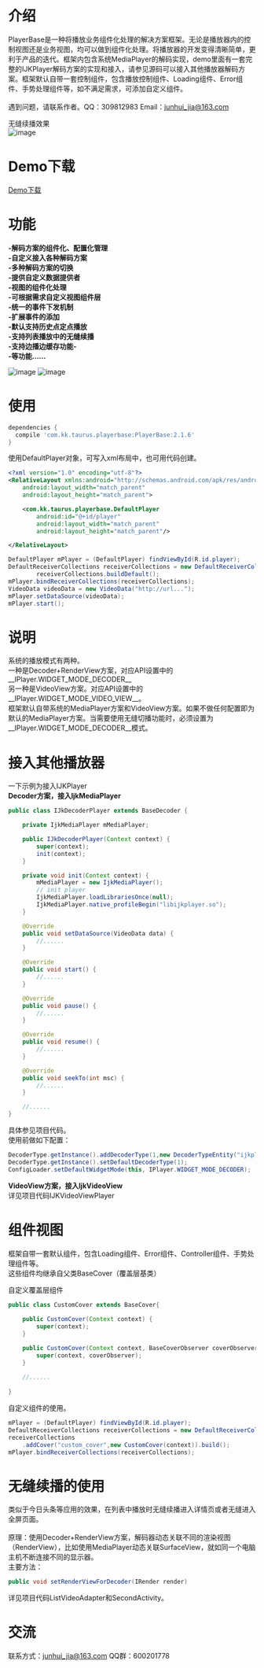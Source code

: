 # 介绍
PlayerBase是一种将播放业务组件化处理的解决方案框架。无论是播放器内的控制视图还是业务视图，均可以做到组件化处理。将播放器的开发变得清晰简单，更利于产品的迭代。框架内包含系统MediaPlayer的解码实现，demo里面有一套完整的IJKPlayer解码方案的实现和接入，请参见源码可以接入其他播放器解码方案。框架默认自带一套控制组件，包含播放控制组件、Loading组件、Error组件、手势处理组件等，如不满足需求，可添加自定义组件。
<br><br>
遇到问题，请联系作者。QQ：309812983  Email：junhui_jia@163.com

无缝续播效果<br>
![image](https://github.com/jiajunhui/PlayerBase/raw/master/screenshot/play_go_on.gif)


# Demo下载
[Demo下载](https://fir.im/ya4e)

# 功能
__-解码方案的组件化、配置化管理__<br>
__-自定义接入各种解码方案__<br>
__-多种解码方案的切换__<br>
__-提供自定义数据提供者__<br>
__-视图的组件化处理__<br>
__-可根据需求自定义视图组件层__<br>
__-统一的事件下发机制__<br>
__-扩展事件的添加__<br>
__-默认支持历史点定点播放__<br>
__-支持列表播放中的无缝续播__<br>
__-支持边播边缓存功能-__<br>
__-等功能……__<br>

![image](https://github.com/jiajunhui/PlayerBase/raw/master/screenshot/Screenshot_20171203-124242.png)
![image](https://github.com/jiajunhui/PlayerBase/raw/master/screenshot/Screenshot_20171203-124309.png)

# 使用
```gradle
dependencies {
  compile 'com.kk.taurus.playerbase:PlayerBase:2.1.6'
}
```
使用DefaultPlayer对象，可写入xml布局中，也可用代码创建。


```xml
<?xml version="1.0" encoding="utf-8"?>
<RelativeLayout xmlns:android="http://schemas.android.com/apk/res/android"
    android:layout_width="match_parent"
    android:layout_height="match_parent">

    <com.kk.taurus.playerbase.DefaultPlayer
        android:id="@+id/player"
        android:layout_width="match_parent"
        android:layout_height="match_parent"/>

</RelativeLayout>
```


```java
DefaultPlayer mPlayer = (DefaultPlayer) findViewById(R.id.player);
DefaultReceiverCollections receiverCollections = new DefaultReceiverCollections(this);
        receiverCollections.buildDefault();
mPlayer.bindReceiverCollections(receiverCollections);
VideoData videoData = new VideoData("http://url...");
mPlayer.setDataSource(videoData);
mPlayer.start();
```

# 说明
系统的播放模式有两种。<br>
一种是Decoder+RenderView方案，对应API设置中的__IPlayer.WIDGET_MODE_DECODER__<br>
另一种是VideoView方案。对应API设置中的__IPlayer.WIDGET_MODE_VIDEO_VIEW__。<br>
框架默认自带系统的MediaPlayer方案和VideoView方案。如果不做任何配置即为默认的MediaPlayer方案。当需要使用无缝切播功能时，必须设置为__IPlayer.WIDGET_MODE_DECODER__模式。

# 接入其他播放器
一下示例为接入IJKPlayer<br>
__Decoder方案，接入IjkMediaPlayer__<br>

```java
public class IJkDecoderPlayer extends BaseDecoder {

    private IjkMediaPlayer mMediaPlayer;

    public IJkDecoderPlayer(Context context) {
        super(context);
        init(context);
    }

    private void init(Context context) {
        mMediaPlayer = new IjkMediaPlayer();
        // init player
        IjkMediaPlayer.loadLibrariesOnce(null);
        IjkMediaPlayer.native_profileBegin("libijkplayer.so");
    }

    @Override
    public void setDataSource(VideoData data) {
        //......
    }

    @Override
    public void start() {
        //......
    }

    @Override
    public void pause() {
        //......
    }

    @Override
    public void resume() {
        //......
    }

    @Override
    public void seekTo(int msc) {
        //......
    }

    //......
}
```
具体参见项目代码。<br>
使用前做如下配置：<br>

```java
DecoderType.getInstance().addDecoderType(1,new DecoderTypeEntity("ijkplayer","com.kk.taurus.ijkplayer.IJkDecoderPlayer"));
DecoderType.getInstance().setDefaultDecoderType(1);
ConfigLoader.setDefaultWidgetMode(this, IPlayer.WIDGET_MODE_DECODER);
```

__VideoView方案，接入IjkVideoView__<br>
详见项目代码IJKVideoViewPlayer

# 组件视图
框架自带一套默认组件，包含Loading组件、Error组件、Controller组件、手势处理组件等。<br>
这些组件均继承自父类BaseCover（覆盖层基类）

自定义覆盖层组件

```java
public class CustomCover extends BaseCover{
	
	public CustomCover(Context context) {
        super(context);
    }

    public CustomCover(Context context, BaseCoverObserver coverObserver) {
        super(context, coverObserver);
    }
    
    //......
	
}
```

自定义组件的使用。

```java
mPlayer = (DefaultPlayer) findViewById(R.id.player);
DefaultReceiverCollections receiverCollections = new DefaultReceiverCollections(this);
receiverCollections
	.addCover("custom_cover",new CustomCover(context)).build();
mPlayer.bindReceiverCollections(receiverCollections);
```

# 无缝续播的使用
类似于今日头条等应用的效果，在列表中播放时无缝续播进入详情页或者无缝进入全屏页面。<br><br>
原理：使用Decoder+RenderView方案，解码器动态关联不同的渲染视图（RenderView），比如使用MediaPlayer动态关联SurfaceView，就如同一个电脑主机不断连接不同的显示器。
<br>
主要方法：

```java
public void setRenderViewForDecoder(IRender render)
```
详见项目代码ListVideoAdapter和SecondActivity。


# 交流
联系方式：junhui_jia@163.com
QQ群：600201778